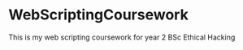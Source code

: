 WebScriptingCoursework
======================

This is my web scripting coursework for year 2 BSc Ethical Hacking
